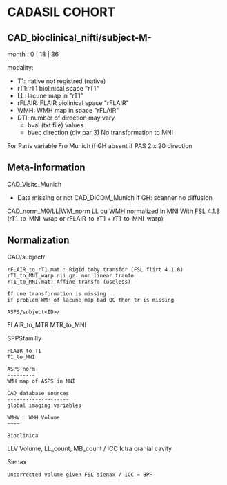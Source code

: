 CADASIL COHORT
==============

CAD_bioclinical_nifti/subject<ID>-M<month>-<modality>
-----------------------------------------------------
month : 0 | 18 | 36

modality:
- T1: native not registred (native)
- rT1: rT1 biolinical space "rT1"
- LL: lacune map in "rT1"
- rFLAIR: FLAIR biolinical space "rFLAIR"
- WMH: WMH map in space "rFLAIR"
- DTI: number of direction may vary
    * bval (txt file) values
    * bvec direction (div par 3)
No transformation to MNI


For Paris variable
Fro Munich if GH absent if PAS 2 x 20 direction

Meta-information
----------------

CAD_Visits_Munich
 - Data missing or not
CAD_DICOM_Munich
    if GH: scanner no diffusion

CAD_norm_M0/LL|WM_norm
LL ou WMH normalized in MNI
With FSL 4.1.8 (rT1_to_MNI_wrap or rFLAIR_to_rT1 + rT1_to_MNI_warp)


Normalization
-------------

CAD/subject<ID>/
~~~~~~~~~~~~~~~
rFLAIR_to_rT1.mat : Rigid boby transfor (FSL flirt 4.1.6)
rT1_to_MNI_warp.nii.gz: non linear tranfo
rT1_to_MNI.mat: Affine transfo (useless)

If one transformation is missing 
if problem WMH of lacune map bad QC then tr is missing

ASPS/subject<ID>/
~~~~~~~~~~~~~~~~
FLAIR_to_MTR
MTR_to_MNI

SPPSfamilly
~~~~~~~~~~~
FLAIR_to_T1
T1_to_MNI

ASPS_norm
---------
WMH map of ASPS in MNI

CAD_database_sources
--------------------
global imaging variables

WMHV : WMH Volume
~~~~

Bioclinica
~~~~~~~~~~~
LLV Volume, LL_count, MB_count / ICC Ictra cranial cavity

Sienax
~~~~~~
Uncorrected volume given FSL sienax / ICC = BPF

